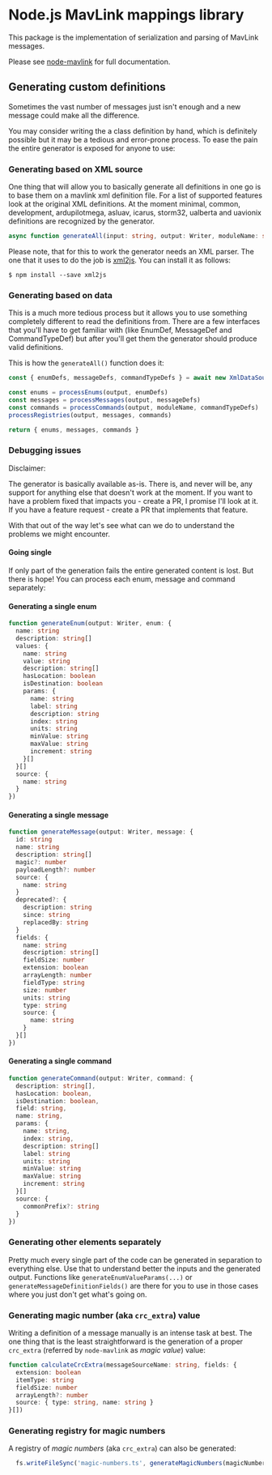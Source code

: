 # Node.js MavLink mappings library

This package is the implementation of serialization and parsing of MavLink messages.

Please see [node-mavlink](https://github.com/ArduPilot/node-mavlink) for full documentation.

## Generating custom definitions

Sometimes the vast number of messages just isn't enough and a new message could make all the difference.

You may consider writing the a class definition by hand, which is definitely possible but it may be a tedious and error-prone process. To ease the pain the entire generator is exposed for anyone to use:

### Generating based on XML source

One thing that will allow you to basically generate all definitions in one go is to base them on a mavlink xml definition file. For a list of supported features look at the original XML definitions. At the moment minimal, common, development, ardupilotmega, asluav, icarus, storm32, ualberta and uavionix definitions are recognized by the generator.

```typescript
async function generateAll(input: string, output: Writer, moduleName: string = '')
```

Please note, that for this to work the generator needs an XML parser. The one that it uses to do the job is [xml2js](https://npmjs.com/package/xml2js). You can install it as follows:

```
$ npm install --save xml2js
```

### Generating based on data

This is a much more tedious process but it allows you to use something completely different to read the definitions from. There are a few interfaces that you'll have to get familiar with (like EnumDef, MessageDef and CommandTypeDef) but after you'll get them the generator should produce valid definitions.

This is how the `generateAll()` function does it:

```typescript
const { enumDefs, messageDefs, commandTypeDefs } = await new XmlDataSource().parse(input)

const enums = processEnums(output, enumDefs)
const messages = processMessages(output, messageDefs)
const commands = processCommands(output, moduleName, commandTypeDefs)
processRegistries(output, messages, commands)

return { enums, messages, commands }
```

### Debugging issues

Disclaimer:

The generator is basically available as-is. There is, and never will be, any support for anything else that doesn't work at the moment. If you want to have a problem fixed that impacts you - create a PR, I promise I'll look at it. If you have a feature request - create a PR that implements that feature.

With that out of the way let's see what can we do to understand the problems we might encounter.

#### Going single

If only part of the generation fails the entire generated content is lost. But there is hope! You can process each enum, message and command separately:

#### Generating a single enum

```typescript
function generateEnum(output: Writer, enum: {
  name: string
  description: string[]
  values: {
    name: string
    value: string
    description: string[]
    hasLocation: boolean
    isDestination: boolean
    params: {
      name: string
      label: string
      description: string
      index: string
      units: string
      minValue: string
      maxValue: string
      increment: string
    }[]
  }[]
  source: {
    name: string
  }
})
```

#### Generating a single message

```typescript
function generateMessage(output: Writer, message: {
  id: string
  name: string
  description: string[]
  magic?: number
  payloadLength?: number
  source: {
    name: string
  }
  deprecated?: {
    description: string
    since: string
    replacedBy: string
  }
  fields: {
    name: string
    description: string[]
    fieldSize: number
    extension: boolean
    arrayLength: number
    fieldType: string
    size: number
    units: string
    type: string
    source: {
      name: string
    }
  }[]
})
```

#### Generating a single command

```typescript
function generateCommand(output: Writer, command: {
  description: string[],
  hasLocation: boolean,
  isDestination: boolean,
  field: string,
  name: string,
  params: {
    name: string,
    index: string,
    description: string[]
    label: string
    units: string
    minValue: string
    maxValue: string
    increment: string
  }[]
  source: {
    commonPrefix?: string
  }
})
```

### Generating other elements separately

Pretty much every single part of the code can be generated in separation to everything else. Use that to understand better the inputs and the generated output. Functions like `generateEnumValueParams(...)` or `generateMessageDefinitionFields()` are there for you to use in those cases where you just don't get what's going on.

### Generating magic number (aka `crc_extra`) value

Writing a definition of a message manually is an intense task at best. The one thing that is the least straightforward is the generation of a proper `crc_extra` (referred by `node-mavlink` as _magic value_) value:

```typescript
function calculateCrcExtra(messageSourceName: string, fields: {
  extension: boolean
  itemType: string
  fieldSize: number
  arrayLength?: number
  source: { type: string, name: string }
}[])
```

### Generating registry for magic numbers

A registry of _magic numbers_ (aka `crc_extra`) can also be generated:

```javascript
  fs.writeFileSync('magic-numbers.ts', generateMagicNumbers(magicNumbers))
```

